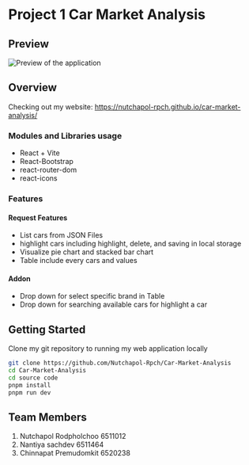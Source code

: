 # Project 1 Car Market Analysis
## Preview
![Preview of the application](car-market-analysis.gif)
## Overview
Checking out my website: https://nutchapol-rpch.github.io/car-market-analysis/
### Modules and Libraries usage
- React + Vite
- React-Bootstrap
- react-router-dom
- react-icons
### Features
#### Request Features
- List cars from JSON Files
- highlight cars including highlight, delete, and saving in local storage
- Visualize pie chart and stacked bar chart
- Table include every cars and values
#### Addon
- Drop down for select specific brand in Table
- Drop down for searching available cars for highlight a car
## Getting Started
Clone my git repository to running my web application locally
```bash
git clone https://github.com/Nutchapol-Rpch/Car-Market-Analysis
cd Car-Market-Analysis
cd source code
pnpm install
pnpm run dev
```
## Team Members
1. Nutchapol Rodpholchoo 6511012
2. Nantiya sachdev 6511464
3. Chinnapat Premudomkit 6520238